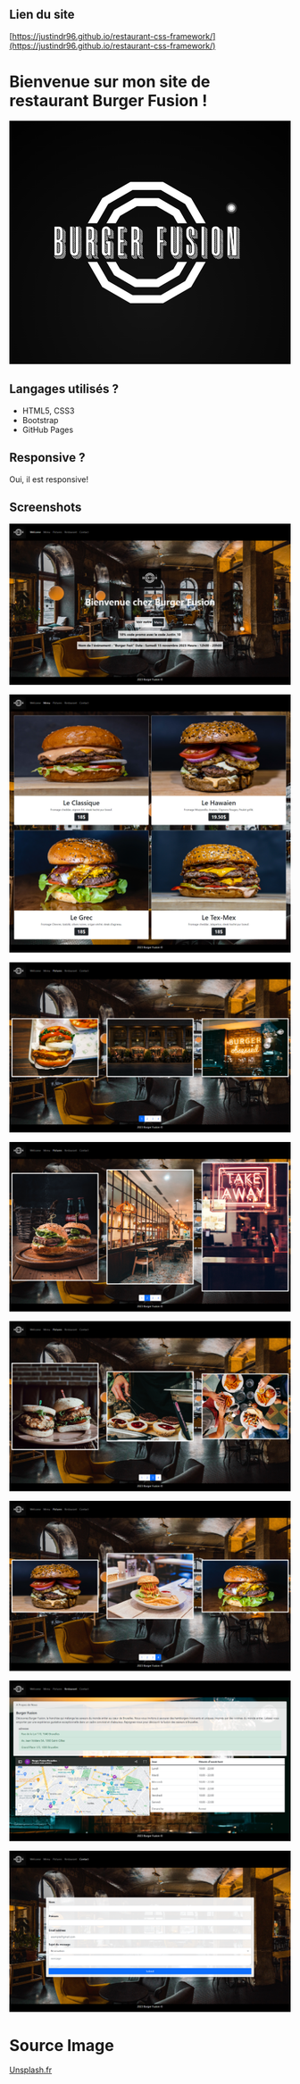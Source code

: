 ## Lien du site

[https://justindr96.github.io/restaurant-css-framework/](https://justindr96.github.io/restaurant-css-framework/)

# Bienvenue sur mon site de restaurant Burger Fusion !

![BurgerFusion](/images/logo_resto.png)

## Langages utilisés ?

- HTML5, CSS3
- Bootstrap
- GitHub Pages

## Responsive ?

Oui, il est responsive!

## Screenshots

![screenshot1](/Readme/Welcome.png)

![screenshot2](/Readme/Menu.png)

![screenshot3](/Readme/pictures.png)

![screenshot4](/Readme/pictures2.png)

![screenshot5](/Readme/pictures3.png)

![screenshot6](/Readme/Pictures4.png)

![screenshot6](/Readme/Restaurant.png)

![screenshot6](/Readme/Contact.png)

# Source Image

[Unsplash.fr](https://unsplash.com/fr)
